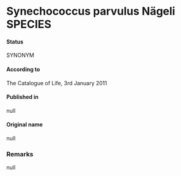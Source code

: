 # Synechococcus parvulus Nägeli SPECIES

#### Status
SYNONYM

#### According to
The Catalogue of Life, 3rd January 2011

#### Published in
null

#### Original name
null

### Remarks
null